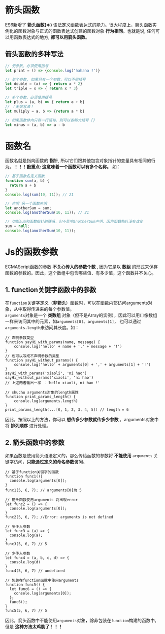 # 箭头函数
ES6新增了 **箭头函数(=>)** 语法定义函数表达式的能力。很大程度上，箭头函数实例化的函数对象与正式的函数表达式创建的函数对象 **行为相同**。也就是说, 任何可以用函数表达式的地方, **都可以用箭头函数**。  
## 箭头函数的多种写法
```JavaScript
// 无参数，必须使用括号
let print = () => {console.log('hahaha !')}

// 单个参数, 如果只有一个参数，可以不用括号
let double = (x) => { return x * 2}
let triple = x => { return x * 3}

// 多个参数，必须使用括号
let plus = (a, b) => { return a + b}
// ！无效写法！
let muliply = a, b => {return a * b}

// 如果函数体内只有一行语句，则可以省略大括号 {}
let minus = (a, b) => a - b
```

# 函数名
函数名就是指向函数的 **指针**, 所以它们跟其他包含对象指针的变量具有相同的行为。**！！！敲重点: 这意味着一个函数可以有多个名称。** 如：
```JavaScript
// 基于函数名定义函数
function sum(a, b) {
  return a + b
}
console.log(sum(10, 11)); // 21

// 声明 另一个函数声明
let anotherSum = sum;
console.log(anotherSum(10, 11)); // 21

// 切断sum和函数指针的联系，但不影响anotherSum声明，因为函数指针没有改变
sum = null;
console.log(anotherSum(10, 11));
```

# Js的函数参数
ECMAScript函数的参数 **不关心传入的参数个数** , 因为它是以 **数组** 的形式来保存函数的参数的。因此，这个数组中包含哪些值、有多少值，这个函数并不关心。
## 1. function关键字函数中的参数
在`function`关键字定义（**非箭头**）函数时，可以在函数内部访问arguments对象，从中取得传进来的每个参数值。  
`arguments`对象是一个 **类数组** 对象（但不是Array的实例），因此可以用`[]`像数组一样来访问其中的元素，如`arguments[0]`、`arguments[1]`， 也可以通过`arguments.length`来访问其长度。如：
```JS
// 声明参数类型
function sayHi_with_params(name, message) {
    console.log('hello' + name + ',' + message + '!')
}
// 也可以写成不声明参数的类型
function sayHi_without_params() {
    console.log('hello' + arguments[0] + ',' + arguments[1] + '!')
}
sayHi_with_params('xiaoli', 'ni hao')
sayHi_without_params('xiaoli', 'ni hao')
// 上述两者输出一样 ：'hello xiaoli, ni hao !'

// shuchu arguments对象的length属性
function print_params_length() {
    console.log(arguments.length)
}
print_params_length(...[0, 1, 2, 3, 4, 5]) // length = 6 
```
因此，按照以上的方法，你可以 **想传多少参数就传多少参数** ，arguments对象中将 **排列顺序** 进行处理。

## 2. 箭头函数中的参数
如果函数是使用箭头语法定义的，那么传给函数的参数将 **不能使用** `arguments` 关键字访问，**只能通过定义的命名参数访问**。
```JS
// 基于function关键字的函数
function func1(){
  console.log(arguments[0]);
}
func1(5, 6, 7); // arguments[0]为 5

// 箭头函数使用arguments 将出现error
let func2 = () => {
  console.log(arguments[0]);
}
func2(5, 6, 7); //Error: arguments is not defined

// 多传入参数
let func3 = (a) => {
  console.log(a);
}
func3(5, 6, 7) // 5

// 少传入参数
let func4 = (a, b, c, d) => {
  console.log(d)
}
func4(5, 6, 7) // undefined

// 包装在function函数中使用arguments
function func5() {
  let func6 = () => {
    console.log(arguments[0]);
  };
  func6();
}
func5(5, 6, 7) // 5
```
因此，箭头函数中不能使用`arguments`对象，除非包装在`function`构建的函数中，但是 **这种方法太鸡肋了！！！**